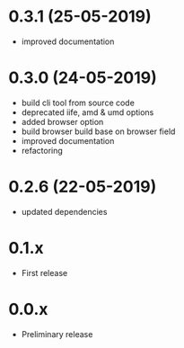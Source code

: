 # 0.3.1 (25-05-2019)

* improved documentation

# 0.3.0 (24-05-2019)

* build cli tool from source code
* deprecated iife, amd & umd options
* added browser option
* build browser build base on browser field
* improved documentation
* refactoring

# 0.2.6 (22-05-2019)

* updated dependencies

# 0.1.x

* First release

# 0.0.x

* Preliminary release
